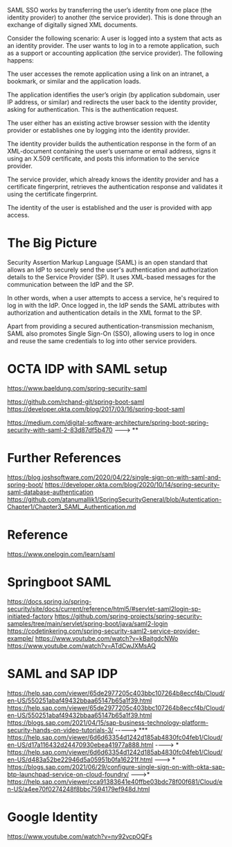 SAML SSO works by transferring the user’s identity from one place (the identity provider) to another (the service provider). This is done through an exchange of digitally signed XML documents.

Consider the following scenario: A user is logged into a system that acts as an identity provider. The user wants to log in to a remote application, such as a support or accounting application (the service provider). The following happens:

The user accesses the remote application using a link on an intranet, a bookmark, or similar and the application loads.

The application identifies the user’s origin (by application subdomain, user IP address, or similar) and redirects the user back to the identity provider, asking for authentication. This is the authentication request.

The user either has an existing active browser session with the identity provider or establishes one by logging into the identity provider.

The identity provider builds the authentication response in the form of an XML-document containing the user’s username or email address, signs it using an X.509 certificate, and posts this information to the service provider.

The service provider, which already knows the identity provider and has a certificate fingerprint, retrieves the authentication response and validates it using the certificate fingerprint.

The identity of the user is established and the user is provided with app access.


# The Big Picture
Security Assertion Markup Language (SAML) is an open standard that allows an IdP to securely send the user's authentication and authorization details to the Service Provider (SP). It uses XML-based messages for the communication between the IdP and the SP.

In other words, when a user attempts to access a service, he's required to log in with the IdP. Once logged in, the IdP sends the SAML attributes with authorization and authentication details in the XML format to the SP.

Apart from providing a secured authentication-transmission mechanism, SAML also promotes Single Sign-On (SSO), allowing users to log in once and reuse the same credentials to log into other service providers.




# OCTA IDP with SAML setup 
https://www.baeldung.com/spring-security-saml 

https://github.com/rchand-git/spring-boot-saml 
https://developer.okta.com/blog/2017/03/16/spring-boot-saml

https://medium.com/digital-software-architecture/spring-boot-spring-security-with-saml-2-83d87df5b470  ---> ** 


# Further References
https://blog.joshsoftware.com/2020/04/22/single-sign-on-with-saml-and-spring-boot/
https://developer.okta.com/blog/2020/10/14/spring-security-saml-database-authentication
https://github.com/atanumallik1/SpringSecurityGeneral/blob/Autentication-Chapter1/Chapter3_SAML_Authentication.md

# Reference 
https://www.onelogin.com/learn/saml  

# Springboot SAML
https://docs.spring.io/spring-security/site/docs/current/reference/html5/#servlet-saml2login-sp-initiated-factory
https://github.com/spring-projects/spring-security-samples/tree/main/servlet/spring-boot/java/saml2-login 
https://codetinkering.com/spring-security-saml2-service-provider-example/
https://www.youtube.com/watch?v=kBaitgdcNWo
https://www.youtube.com/watch?v=ATdCwJXMsAQ


# SAML and SAP IDP
https://help.sap.com/viewer/65de2977205c403bbc107264b8eccf4b/Cloud/en-US/550251abaf49432bbaa65147b65a1f39.html 
https://help.sap.com/viewer/65de2977205c403bbc107264b8eccf4b/Cloud/en-US/550251abaf49432bbaa65147b65a1f39.html
https://blogs.sap.com/2021/04/15/sap-business-technology-platform-security-hands-on-video-tutorials-3/  -----> ***
https://help.sap.com/viewer/6d6d63354d1242d185ab4830fc04feb1/Cloud/en-US/d17a116432d24470930ebea41977a888.html ----> *
https://help.sap.com/viewer/6d6d63354d1242d185ab4830fc04feb1/Cloud/en-US/d483a52be22946d5a05951b0fa16221f.html ---> *
https://blogs.sap.com/2021/06/29/configure-single-sign-on-with-okta-sap-btp-launchpad-service-on-cloud-foundry/ --->*
https://help.sap.com/viewer/cca91383641e40ffbe03bdc78f00f681/Cloud/en-US/a4ee70f0274248f8bbc7594179ef948d.html


# Google Identity
https://www.youtube.com/watch?v=ny92vcpOQFs

